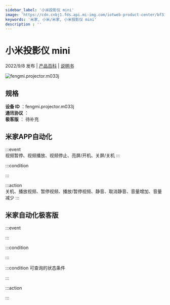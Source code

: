 ```yaml
---
sidebar_label: '小米投影仪 mini'
image: 'https://cdn.cnbj1.fds.api.mi-img.com/iotweb-product-center/bf3134476bbb9995260222676891b394_168-168.png?GalaxyAccessKeyId=AKVGLQWBOVIRQ3XLEW&Expires=9223372036854775807&Signature=W/LPJl0xWT3NhALCyCN+oPuQ1Ng='
keywords: '米家, 小米/米家, 小米投影仪 mini'
description : ''
---
```

# 小米投影仪 mini

2022/9/8 发布 | [产品百科](https://home.mi.com/webapp/content/baike/product/index.html?model=fengmi.projector.m033j/) | [说明书](https://home.mi.com/views/introduction.html?model=fengmi.projector.m033j&region=cn)

![fengmi.projector.m033j](https://cdn.cnbj1.fds.api.mi-img.com/iotweb-product-center/bf3134476bbb9995260222676891b394_168-168.png?GalaxyAccessKeyId=AKVGLQWBOVIRQ3XLEW&Expires=9223372036854775807&Signature=W/LPJl0xWT3NhALCyCN+oPuQ1Ng=)

## 规格  
> 
**设备 ID** ：fengmi.projector.m033j  
**通讯协议** ：  
**极客版**  ： 待补充 


## 米家APP自动化  

:::event  
视频暂停、视频播放、视频停止、亮屏/开机、关屏/关机
:::

:::condition  

:::

:::action   
关机、播放视频、暂停视频、播放/暂停视频、静音、取消静音、音量增加、音量减少
:::

## 米家自动化极客版  

:::event  

:::

:::condition  

:::

:::condition 可查询的状态条件  

:::

:::action  

:::

        
